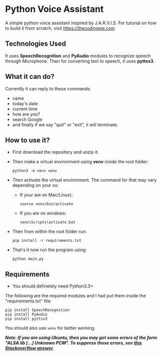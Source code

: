 # Python Voice Assistant


A simple python voice assistant inspired by J.A.R.V.I.S. For tutorial on how to build it from scratch, visit https://thecodingpie.com


## Technologies Used
It uses **SpeechRecognition** and **PyAudio** modules to recognize speech through Microphone. Then for converting text to speech, it uses **pyttsx3**.

## What it can do?
Currently it can reply to these commands:

- name
- today's date 
- current time
- how are you? 
- search Google
- and finally if we say "quit" or "exit", it will terminate.

## How to use it?

- First download the repository and unzip it.
- Then make a virtual environment using **venv** inside the root folder:

  ```python3 -m venv venv```

- Then activate the virtual environment. The command for that may vary depending on your os:
    - If your are on Mac/Linux):
    
      ```source venv/bin/activate```
    - If you are on windows:
    
      ```venv\Scripts\activate.bat```
- Then from within the root folder run:

  ```pip install -r requirements.txt```

- That's it now run the program using:

  ```python main.py```

## Requirements

- You should definetely need Python3.3+

The following are the required modules and I had put them inside the "requirements.txt" file:

```
pip install SpeechRecognition
pip install PyAudio
pip install pyttsx3
```
You should also use ```venv``` for better working.

***Note: If you are using Ubuntu, then you may get some errors of the form "ALSA lib [...] Unknown PCM". To suppress those errors, see <a href="https://stackoverflow.com/questions/7088672/pyaudio-working-but-spits-out-error-messages-each-time" target="_blank">this Stackoverflow answer</a>.***
